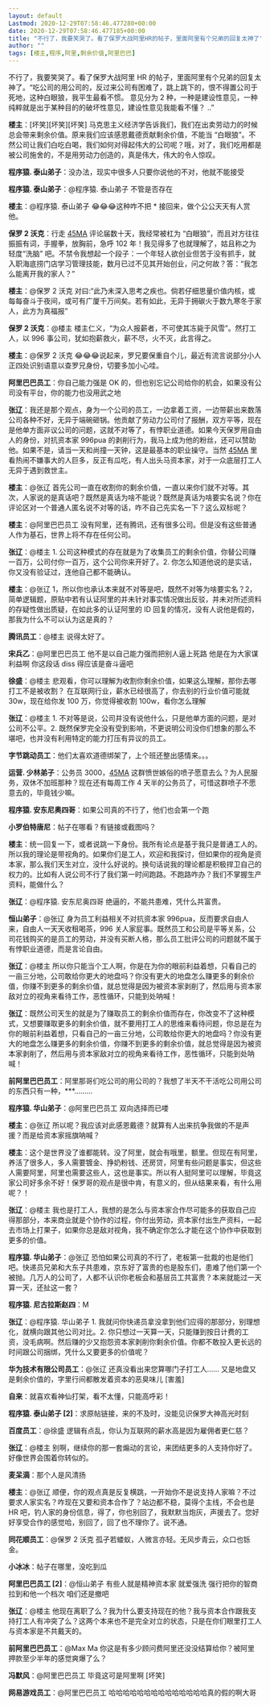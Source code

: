 ```yaml
---
layout: default
Lastmod: 2020-12-29T07:58:46.477280+00:00
date: 2020-12-29T07:58:46.477185+00:00
title: "不行了，我要笑哭了。看了保罗大战阿里HR的帖子，里面阿里有个兄弟的回复太神了"
author: ""
tags: [楼主,程序,阿里,剩余价值,阿里巴巴]
---
```


不行了，我要笑哭了。看了保罗大战阿里 HR 的帖子，里面阿里有个兄弟的回复太神了。“吃公司的用公司的，反过来公司有困难了，跳上跳下的，恨不得置公司于死地，这种白眼狼，我平生最看不惯。 意见分为 2 种，一种是建设性意见，一种纯粹就是出于某种目的的破坏性意见，建设性意见我能看不懂？ ..”

**楼主**：\[坏笑\]\[坏笑\]\[坏笑\] 马克思主义经济学告诉我们，我们在出卖劳动力的时候总会带来剩余价值。原来我们应该感恩戴德贡献剩余价值，不能当 “白眼狼”。不然公司让我们白吃白喝，我们如何对得起伟大的公司呢？哦，对了，我们吃用都是被公司施舍的，不是用劳动力创造的，真是伟大，伟大的令人惊叹。

**程序猿. 泰山弟子**：没办法，现实中很多人只要你说他的不对，他就不能接受

**程序猿. 泰山弟子**：@程序猿. 泰山弟子 不管是否存在

**楼主**：@程序猿. 泰山弟子 😂😂😂这种咋不把 \* 接回来，做个公公天天有人赏他。

**保罗 2 沃克**：行走 [45MA](https://www.45ma.com/ "45MA职场交流平台") 评论届数十天，我经常被杠为 “白眼狼”，而且对方往往振振有词，手握拳，放胸前，急呼 102 年！我见得多了也就理解了，姑且称之为轻度“洗脑” 吧。不禁令我想起一个段子：一个年轻人欲创业但苦于没有抓手，就入职海底捞门店学习管理技能，数月已过不见其开始创业，问之何故？答：“我怎么能离开我的家人？”

**楼主**：@保罗 2 沃克 对曰:“此乃未深入思考之疾也。倘若仔细思量价值内核，或每每奋斗于夜间，或可有广厦千万间矣。若有如此，无异于拥碳火于数九寒冬于家人，此方为真福报”

**保罗 2 沃克**：@楼主 楼主仁义，“为众人报薪者，不可使其冻毙于风雪”。然打工人，以 996 事公司，犹如抱薪救火，薪不尽，火不灭，此言得之。

**楼主**：@保罗 2 沃克 😂😂😂说起来，罗兄要保重自个儿，最近有流言说部分小人正四处识别语意以查罗兄身份，切要多加小心哇。

**阿里巴巴员工**：你自己能力强是 OK 的，但也别忘记公司给你的机会，如果没有公司没有平台，你的能力也没用武之地

**张辽**：我还是那个观点，身为一个公司的员工，一边拿着工资，一边带薪出来数落公司各种不好，无异于端碗砸锅。他贡献了劳动力公司付了报酬，双方平等，现在是他单方面非议公司的问题，这就不对等了，有悖职业道德。如果今天保罗用自由人的身份，对抗资本家 996pua 的剥削行为，我马上成为他的粉丝，还可以赞助他。如果不是，请当一天和尚撞一天钟，这是最基本的职业操守。当然 [45MA](https://www.45ma.com/ "45MA职场交流平台") 里看热闹不嫌事大的人巨多，反正有瓜吃，有人出头马资本家，对于一众底层打工人无异于遇到救世主。

**楼主**：@张辽 首先公司一直在收割你的剩余价值，一直以来你们就不对等。其次，人家说的是真话吧？既然是真话为啥不能说？既然是真话为啥要实名说？你在评论区对一个普通人匿名说不对等的话，咋不自己先实名一下？这么双标呢？

**楼主**：@阿里巴巴员工 没有阿里，还有腾讯，还有很多公司。但是没有这些普通人作为基石，世界上将不存在任何公司。

**张辽**：@楼主 1. 公司这种模式的存在就是为了收集员工的剩余价值，你替公司赚一百万，公司付你一百万，这个公司你来开好了。2. 你怎么知道他说的是实话，你又没有验证过，连他自己都不能确认。

**楼主**：@张辽 1，所以你也承认本来就不对等是吧，既然不对等为啥要实名？2，简单逻辑题，原贴中若有认证阿里的并未针对事实情况做出反驳，并未对所述资料的存疑性做出质疑，在如此多的认证阿里的 ID 回复的情况，没有人说他是假的，那我为什么不可以认为这是真的？

**腾讯员工**：@楼主 说得太好了。

**宋兵乙**：@阿里巴巴员工 他不是以自己能力强而把别人逼上死路 他是在为大家谋利益啊 你这段话 diss 得应该是奋斗逼吧

**徐盛**：@楼主 悲观看，你可以理解为收割你剩余价值，如果这么理解，那你去哪打工不是被收割？ 在互联网行业，薪水已经很高了，你去别的行业价值可能就 30w，现在给你发 100 万，你觉得被收割 100w，看你怎么理解

**张辽**：@楼主 1. 不对等是说，公司并没有说他什么，只是他单方面的问题，是对公司不公平。2. 既然保罗完全没有受到影响，不更说明公司没你们想象的那么不堪吧，也并没有利用特定的能力打压有异议的员工。

**字节跳动员工**：他们太喜欢道德绑架了，上个班还整出感情来。。。

**运营. 少林弟子**：公务员 3000，[45MA](https://www.45ma.com/ "45MA职场交流平台") 这群愤世嫉俗的喷子愿意去么？为人民服务，双休不加班那种？现在还有每周工作 4 天半的公务员了，可惜这群喷子不愿意去的，毕竟钱少嘛。

**程序猿. 安东尼奥四哥**：如果公司真的不行了，他们也会第一个跑

**小罗伯特唐尼**：帖子在哪看？有链接或截图吗？

**楼主**：统一回复一下，或者说跳一下身份。我所有论点是基于我只是普通工人的。所以我的理论是带视角的。如果你们是工人，欢迎和我探讨，但如果你的视角是资本家，那么我们天生对立，没什么好说的。换句话说我的理论都是积极捍卫自己的权力的。比如有人说公司不行了我们第一时间跑路。不跑路咋办？我们不掌握生产资料，能做什么？

**张辽**：@程序猿. 安东尼奥四哥 绝逼的，不能共患难，凭什么共富贵。

**恒山弟子**：@张辽 身为员工利益相关不对抗资本家 996pua，反而要求自由人来，自由人一天天收租喝茶，996 关人家屁事。既然员工和公司是平等关系，公司花钱购买的是员工的劳动，并没有买断人格，那么员工批评公司的问题就不属于有悖职业道德，而是言论自由。

**张辽**：@楼主 所以你只能当个工人啊，你是在为你的眼前利益着想，只看自己的一亩三分地，公司敢给你更大的地盘吗？你没有更大的地盘怎么赚更多的剩余价值，你赚不到更多的剩余价值，就总觉得是因为被资本家剥削了，然后用与资本家敌对立的视角来看待工作，恶性循环，只能到处呐喊！

**张辽**：既然公司天生的就是为了赚取员工的剩余价值而存在，你改变不了这种模式，又想要赚取更多的剩余价值，就不要用打工人的思维来看待问题，你总是在为你的眼前利益着想，只看自己的一亩三分地，公司敢给你更大的地盘吗？你没有更大的地盘怎么赚更多的剩余价值，你赚不到更多的剩余价值，就总觉得是因为被资本家剥削了，然后用与资本家敌对立的视角来看待工作，恶性循环，只能到处呐喊！

**前阿里巴巴员工**：阿里那哥们吃公司的用公司的？我想了半天不干活吃公司用公司的东西只有一种，\*\*\*………

**程序猿. 华山弟子**：@阿里巴巴员工 双向选择而已喽

**楼主**：@张辽 所以呢？我应该对此感恩戴德？就算有人出来抗争我做的不是声援？而是给资本家摇旗呐喊？

**楼主**：这个是世界没了谁都能转。没了阿里，就会有哦里，额里。但现在有阿里，养活了很多人，多人需要镀金、挣奶粉钱、还房贷，阿里有些问题是事实，但这些人需要阿里，阿里也需要这些人，这也是事实。所以有人挺阿里可以理解，毕竟这家公司好多余不好！保罗哥的观点是很中肯，有意义的，但从结果来看，有什么用呢？！

**张辽**：@楼主 我也是打工人，我想的是怎么与资本家合作尽可能多的获取自己应得那部分，本来商业就是个协作的过程，你付出劳动，资本家付出生产资料，一起去市场上打果子，如果你总是敌对视角，我不确定你怎么才能在这个协作中获取到更多的价值。

**程序猿. 华山弟子**：@张辽 恐怕如果公司真的不行了，老板第一批裁的也是他们吧。快递员兄弟和大东子共患难，京东好了富贵的也是股东们，患难了他们第一个被抛。几万人的公司了，人都不认识你老板会和基层员工共富贵？本来就能过一天算一天，还扯这一套？

**程序猿. 尼古拉斯赵四**：M

**张辽**：@程序猿. 华山弟子 1. 我就问你快递员拿没拿到他们应得的那部分，别理想化，就横向跟其他公司对比。2. 你只想过一天算一天，只能赚到按日计费的工资，没毛病啊。然后赚的少又抱怨资本家剥削你剩余价值。你都不敢投入更长远的时间跟公司捆绑，凭什么又要更多的价值呢？

**华为技术有限公司员工**：@张辽 还真没看出来您算哪门子打工人…… 又是地盘又是剩余价值的，字里行间都散发着资本的恶臭味儿 \[害羞\]

**自来**：就喜欢看神仙打架，看不太懂，只能高呼彩！

**程序猿. 泰山弟子 \[2\]**：求原帖链接，来的不及时，没能见识保罗大神高光时刻

**百度员工**：@徐盛 逻辑有点乱，你认为互联网的薪水高是因为雇佣者更仁慈？

**张辽**：@楼主 别啊，继续你的那一套煽动的言论，来团结更多的人支持你好了。好像世界会围着你转似的。

**麦呆滴**：那个人是风清扬

**楼主**：@张辽 顺便，你的观点真是反复横跳，一开始你不是说支持人家嘛？不过要求人家实名？咋现在又要和资本合作了？站边都不稳，莫得个主线，不会也是 HR 吧，钓人家的身份信息，得了，你也别回了，我默默当炮灰，声援去了。您好好享受合作的感觉哈，别回了，回了也不理你了。说不通。

**同花顺员工**：@保罗 2 沃克 孤孑若蝼蚁，人微言亦轻。无风步青云，众口也铄金。

**小冰冰**：帖子在哪里，没吃到瓜

**阿里巴巴员工 \[2\]**：@恒山弟子 有些人就是精神资本家 就爱强洗 强行把你的智商拉到和他一个档次 咱们还是撤吧

**张辽**：@楼主 他现在离职了么？我为什么要支持现在的他？我与资本合作跟我支持打工人有冲突了么？这两个本来也不是完全对立的状态，只是在你们眼里打工人与资本家是不共戴天的。

**前阿里巴巴员工**：@Max Ma 你这是有多少顾问费阿里还没没结算给你？被阿里押款至少半年的感觉爽爆了么？

**冯默风**：@阿里巴巴员工 毕竟这可是阿里啊 \[坏笑\]

**网易游戏员工**：@阿里巴巴员工 哈哈哈哈哈哈哈哈哈哈哈哈哈哈真的假的啊大哥
